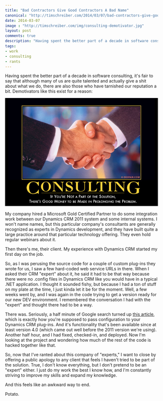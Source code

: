 ```yaml
--- 
title: "Bad Contractors Give Good Contractors A Bad Name"
canonical: "http://timschreiber.com/2014/03/07/bad-contractors-give-good-contractors-a-bad-name"
date: 2014-03-07
image : "http://timschreiber.com/img/consulting-demotivator.jpg"
layout: post
comments: true
description: "Having spent the better part of a decade in software consulting, it's fair to say that although many of us are quite talented and actually give a shit about what we do, there are also those who have tarnished our..."
tags:
- work
- consulting
- rants
---
```


Having spent the better part of a decade in software consulting, it's fair to say that although many of us are quite talented and actually give a shit about what we do, there are also those who have tarnished our reputation a bit. Demotivators like this exist for a reason:

![Consulting: If you're not part of the solution, There's good money to be made in prolonging the problem.][1]

My company hired a Microsoft Gold Certified Partner to do some integration work between our Dynamics CRM 2011 system and some internal systems. I won't name names, but this particular company's consultants are generally recognized as experts in Dynamics development, and they have built quite a large practice around that particular technology offering. They even hold regular webinars about it.

Then there's me, their client. My experience with Dynamics CRM started my first day on the job.

So, as I was perusing the source code for a couple of custom plug-ins they wrote for us, I saw a few hard-coded web service URLs in there. When I asked their CRM &quot;expert&quot; about it, he said it had to be that way because there were no .config files in Dynamics CRM like you would have in a typical .NET application. I thought it sounded fishy, but because I had a ton of stuff on my plate at the time, I just kinda let it be for the moment. Well, a few weeks went by, and I was again in the code trying to get a version ready for our new DEV environment. I remembered the conversation I had with the &quot;expert&quot; and thought there had to be a way.

There was. Seriously, a half minute of Google search turned up [this article][2], which is exactly how you're supposed to pass configuration to your Dynamics CRM plug-ins. And it's functionality that's been available since at least version 4.0 (which came out well before the 2011 version we're using). Another half hour, and I had fixed, checked-in, and deployed. Now I'm looking at the project and wondering how much of the rest of the code is hacked together like that.

So, now that I've ranted about this company of &quot;experts,&quot; I want to close by offering a public apology to any client that feels I haven't tried to be part of the solution. True, I don't know everything, but I don't pretend to be an &quot;expert&quot; either. I just do my work the best I know how, and I'm constantly striving to improve my skills and expand my knowledge.

And this feels like an awkward way to end.

Potato.

[1]: /img/consulting-demotivator.jpg
[2]: http://blogs.msdn.com/b/crm/archive/2008/10/24/storing-configuration-data-for-microsoft-dynamics-crm-plug-ins.aspx